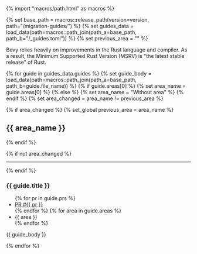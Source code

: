 {% import "macros/path.html" as macros %}

{% set base_path = macros::release_path(version=version, path="/migration-guides/") %}
{% set guides_data = load_data(path=macros::path_join(path_a=base_path, path_b="/_guides.toml")) %}
{% set previous_area = "" %}

<aside class="callout callout--warning">
  <p>Bevy relies heavily on improvements in the Rust language and compiler. As a result, the Minimum Supported Rust Version (MSRV) is "the latest stable release" of Rust.</p>
</aside>

<div class="migration-guide">
{% for guide in guides_data.guides %}
{% set guide_body = load_data(path=macros::path_join(path_a=base_path, path_b=guide.file_name)) %}
{% if guide.areas[0] %}
{% set area_name = guide.areas[0] %}
{% else %}
{% set area_name = "Without area" %}
{% endif %}
{% set area_changed = area_name != previous_area %}

{% if area_changed %}
{% set_global previous_area = area_name %}
## {{ area_name }}
{% endif %}

{% if not area_changed %}<hr>{% endif %}

### {{ guide.title }}

<ul class="migration-guide-meta">
{% for pr in guide.prs %}
<li class="migration-guide-meta__pr"><a href="https://github.com/bevyengine/bevy/pull/{{ pr }}">PR #{{ pr }}</a></li>
{% endfor %}
{% for area in guide.areas %}
<li class="migration-guide-meta__area">{{ area }}</li>
{% endfor %}
</ul>

{{ guide_body }}

{% endfor %}

</div>
